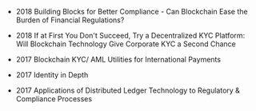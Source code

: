 - 2018 Building Blocks for Better Compliance - Can Blockchain Ease the Burden of Financial Regulations?
- 2018 If at First You Don't Succeed, Try a Decentralized KYC Platform: Will Blockchain Technology Give Corporate KYC a Second Chance

- 2017 Blockchain KYC/ AML Utilities for International Payments
- 2017 Identity in Depth
- 2017 Applications of Distributed Ledger Technology to Regulatory & Compliance Processes
